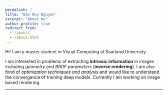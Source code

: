 ```yaml
---
permalink: /
title: "Bao Huy Nguyen"
excerpt: "About me"
author_profile: true
redirect_from: 
  - /about/
  - /about.html
---
```


Hi! I am a master student in Visual Computing at Saarland University.

I am interested in problems of extracting **intrinsic information** in images including *geometry* and *BRDF parameters* (**inverse rendering**). I am also fond of *optimization techniques and analysis* and would like to understand the convergence of training deep models. Currently I am working on image based rendering.


<!-- Hi! I am a Research Engineer at Graphicsminer.

I am interested in problems of extracting **intrinsic information** of images including *geometry* and *BRDF parameters* (**inverse rendering**). I am also fond of *numerical optimization techniques* and would like to apply them into deep-learning-based solutions to accelerate the rate of convergence and relax the need for ground-truth. Current problems I am working on are SLAM, 3D Reconstruction, 3D Tracking and Rendering.

I received BE in Ho Chi Minh city University of Technology in 2021. -->

------
<!-- <p align = "left">
  <script type="text/javascript" id="clustrmaps" src="//clustrmaps.com/map_v2.js?d=j7t3K3idJSPxwOLCI29NMBTjWBT0NMb38Osp01Kev0w"></script>
</p> -->
